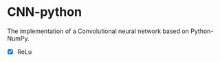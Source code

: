# CNN-python
 The implementation of a Convolutional neural network based on Python-NumPy.
-[x] ReLu

